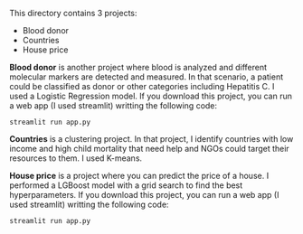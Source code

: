 This directory contains 3 projects:

- Blood donor
- Countries
- House price

**Blood donor** is another project where blood is analyzed and different molecular markers are detected and measured. In that scenario, a patient could be classified as donor or other categories including Hepatitis C. I used a Logistic Regression model.
If you download this project, you can run a web app (I used streamlit) writting the following code:

```streamlit run app.py```

**Countries** is a clustering project. In that project, I identify countries with low income and high child mortality that need help and NGOs could target their resources to them. I used K-means.

**House price** is a project where you can predict the price of a house. I performed a LGBoost model with a grid search to find the best hyperparameters.
If you download this project, you can run a web app (I used streamlit) writting the following code:

```streamlit run app.py```
